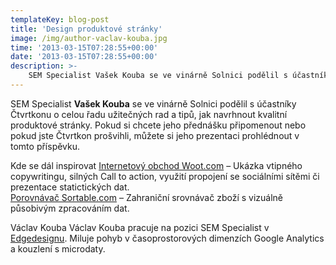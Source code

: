 ```yaml
---
templateKey: blog-post
title: 'Design produktové stránky'
image: /img/author-vaclav-kouba.jpg
time: '2013-03-15T07:28:55+00:00'
date: '2013-03-15T07:28:55+00:00'
description: >-
    SEM Specialist Vašek Kouba se ve vinárně Solnici podělil s účastníky Čtvrtkonu o celou řadu užitečných rad a tipů, jak navrhnout kvalitní produktové stránky. Pokud si chcete jeho přednášku...
---
```

SEM Specialist **Vašek Kouba** se ve vinárně Solnici podělil s účastníky Čtvrtkonu o celou řadu užitečných rad a tipů, jak navrhnout kvalitní produktové stránky. Pokud si chcete jeho přednášku připomenout nebo pokud jste Čtvrtkon prošvihli, můžete si jeho prezentaci prohlédnout v tomto příspěvku.

Kde se dál inspirovat [Internetový obchod Woot.com](http://woot.com "Internetový obchod Woot.com") – Ukázka vtipného copywritingu, silných Call to action, využití propojení se sociálními sítěmi či prezentace statictických dat.  
[Porovnávač Sortable.com](http://sortable.com "Srovnávač zboží Sortable.com") – Zahraniční srovnávač zboží s vizuálně působivým zpracováním dat.

Václav Kouba Václav Kouba pracuje na pozici SEM Specialist v [Edgedesignu](http://edgedesign.cz "Edgedesign.cz"). Miluje pohyb v časoprostorových dimenzích Google Analytics a kouzlení s microdaty.